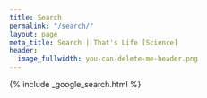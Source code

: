 ```yaml
---
title: Search
permalink: "/search/"
layout: page
meta_title: Search | That's Life [Science]
header:
  image_fullwidth: you-can-delete-me-header.png
---
```


{% include _google_search.html %}
